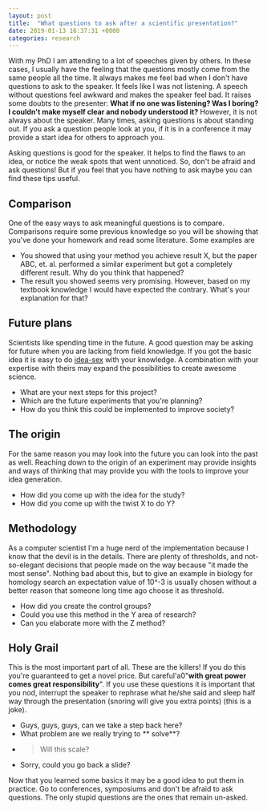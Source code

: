 ```yaml
---
layout: post
title:  "What questions to ask after a scientific presentation?"
date: 2019-01-13 16:37:31 +0000
categories: research
---
```


With my PhD I am attending to a lot of speeches given by others. In these cases, I usually have the feeling that the questions mostly come from the same people all the time. It always makes me feel bad when I don't have questions to ask to the speaker. It feels like I was not listening. A speech without questions feel awkward and makes the speaker feel bad. It raises some doubts to the presenter: **What if no one was listening? Was I boring? I couldn't make myself clear and nobody understood it?** However, it is not always about the speaker. Many times, asking questions is about standing out. If you ask a question people look at you, if it is in a conference it may provide a start idea for others to approach you.

Asking questions is good for the speaker. It helps to find the flaws to an idea, or notice the weak spots that went unnoticed. So, don't be afraid and ask questions! But if you feel that you have nothing to ask maybe you can find these tips useful.

## Comparison
One of the easy ways to ask meaningful questions is to compare. Comparisons require some previous knowledge so you will be showing that you've done your homework and read some literature. Some examples are
- You showed that using your method you achieve result X, but the paper ABC, et. al. performed a similar experiment but got a completely different result. Why do you think that happened?
- The result you showed seems very promising. However, based on my textbook knowledge I would have expected the contrary. What's your explanation for that?

## Future plans
Scientists like spending time in the future. A good question may be asking for future when you are lacking from field knowledge. If you got the basic idea it is easy to do [idea-sex](https://rocreguant.com/idea-sex-is-the-fancy-word-for-creativity/1408">idea-sex) with your knowledge. A combination with your expertise with theirs may expand the possibilities to create awesome science.
- What are your next steps for this project?</li>
- Which are the future experiments that you're planning?
- How do you think this could be implemented to improve society?

## The origin
For the same reason you may look into the future you can look into the past as well. Reaching down to the origin of an experiment may provide insights and ways of thinking that may provide you with the tools to improve your idea generation.
- How did you come up with the idea for the study?
- How did you come up with the twist X to do Y?

## Methodology
As a computer scientist I'm a huge nerd of the implementation because I know that the devil is in the details. There are plenty of thresholds, and not-so-elegant decisions that people made on the way because "it made the most sense". Nothing bad about this, but to give an example in biology for homology search an expectation value of 10^-3 is usually chosen without a better reason that someone long time ago choose it as threshold.
- How did you create the control groups?
- Could you use this method in the Y area of research?
- Can you elaborate more with the Z method?

## Holy Grail
This is the most important part of all. These are the killers! If you do this you're guaranteed to get a novel price. But careful\'a0"<strong>with great power comes great responsibility</strong>". If you use these questions it is important that you nod, interrupt the speaker to rephrase what he/she said and sleep half way through the presentation (snoring will give you extra points) (this is a joke).
- Guys, guys, guys, can we take a step back here?
- What problem are we really trying to ** solve**?
- >Will this scale?
- Sorry, could you go back a slide?

Now that you learned some basics it may be a good idea to put them in practice. Go to conferences, symposiums and don't be afraid to ask questions. The only stupid questions are the ones that remain un-asked.

